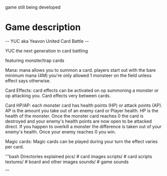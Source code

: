 game still being developed

# Game description
-- YUC aka Yeavon United Card Battle --

YUC the next generation in card battling

featuring monster/trap cards

Mana: mana allows you to summon a card. players start out with the bare minimum mana (4M)
you're only allowed 1 monsteer on the field unless effect says otherwise.

Card Effects: card effects can be activated on op summoning a monster or op attacking you. Card effects very between cards.

Card HP/AP: each monster card has health points (HP) or attack points (AP). AP is the amount you take out of an enemy card or Player health.
HP is the health of the monster. Once the monster card reaches 0 the card is destroyed and your enemy's health points are now open to be attacked direct.
If you happen to overkill a monster the difference is taken out of your enemy's health.
Once your enemy reaches 0 you win.

Magic cards: Magic cards can be played during your turn the effect varies per card.



'''bash
Directories explained
pics/ # card images
scripts/ # card scripts
textures/ # board and other images
sounds/ # game sounds

'''
